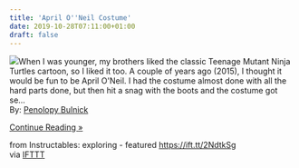 ```yaml
---
title: 'April O''Neil Costume'
date: 2019-10-28T07:11:00+01:00
draft: false
---
```


[![](https://content.instructables.com/F3S/ZYSP/K26ERTH2/F3SZYSPK26ERTH2.SMALL.jpg)](https://www.instructables.com/id/April-ONeil-Costume/)When I was younger, my brothers liked the classic Teenage Mutant Ninja Turtles cartoon, so I liked it too. A couple of years ago (2015), I thought it would be fun to be April O'Neil. I had the costume almost done with all the hard parts done, but then hit a snag with the boots and the costume got se...  
By: [Penolopy Bulnick](https://www.instructables.com/member/Penolopy+Bulnick/)  
  
[Continue Reading »](https://www.instructables.com/id/April-ONeil-Costume/)  
  
from Instructables: exploring - featured https://ift.tt/2NdtkSg  
via [IFTTT](https://ifttt.com/?ref=da&site=blogger)